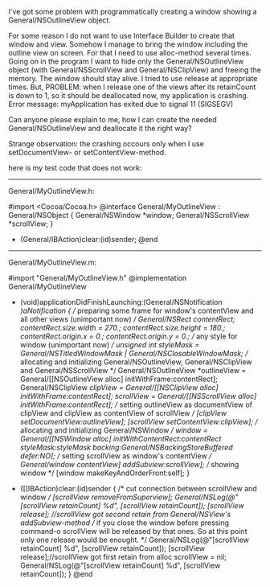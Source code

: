 I've got some problem with programmatically creating a window showing a General/NSOutlineView object.

For some reason I do not want to use Interface Builder to create that window and view.
Somehow I manage to bring the window including the outline view on screen. For that I need
to use alloc-method several times. Going on in the program I want to hide only the General/NSOutlineView object (with General/NSScrollView and General/NSClipView) and freeing the memory. The window should stay alive.
I tried to use release at appropriate times. But, PROBLEM: when I release one of the views after its retainCount is down to 1, so it should be deallocated now, my application is crashing.
Error message: myApplication has exited due to signal 11 (SIGSEGV)

Can anyone please explain to me, how I can create the needed General/NSOutlineView and deallocate it the right way?

Strange observation: the crashing occours only when I use setDocumentView- or setContentView-method.

here is my test code that does not work:

----
General/MyOutlineView.h:
    
#import <Cocoa/Cocoa.h>
@interface General/MyOutlineView : General/NSObject
{
  General/NSWindow	 	*window;
  General/NSScrollView 		*scrollView;
}
- (General/IBAction)clear:(id)sender;
@end

----
General/MyOutlineView.m:
    
#import "General/MyOutlineView.h"
@implementation General/MyOutlineView
- (void)applicationDidFinishLaunching:(General/NSNotification *)aNotification
{
  /* preparing some frame for window's contentView and all other views (unimportant now) */
  General/NSRect contentRect;
  contentRect.size.width = 270.;
  contentRect.size.height = 180.;
  contentRect.origin.x = 0.;
  contentRect.origin.y = 0.;
  /* any style for window (unimportant now) */
  unsigned int styleMask = General/NSTitledWindowMask | General/NSClosableWindowMask;
  /* allocating and initializing General/NSOutlineView, General/NSClipView and General/NSScrollView */
  General/NSOutlineView *outlineView = General/[[NSOutlineView alloc] initWithFrame:contentRect];
  General/NSClipView *clipView = General/[[NSClipView alloc] initWithFrame:contentRect];
  scrollView = General/[[NSScrollView alloc] initWithFrame:contentRect];
  /* setting outlineView as documentView of clipView and clipView as contentView of scrollView */
  [clipView setDocumentView:outlineView];
  [scrollView setContentView:clipView];
  /* allocating and initializing General/NSWindow */
  window = General/[[NSWindow alloc] initWithContentRect:contentRect styleMask:styleMask backing:General/NSBackingStoreBuffered defer:NO];
  /* setting scrollView as window's contentView */
  General/window contentView] addSubview:scrollView];
  /* showing window */
  [window makeKeyAndOrderFront:self];
}  

- ([[IBAction)clear:(id)sender
{
  /* cut connection between scrollView and window */
  [scrollView removeFromSuperview];
  General/NSLog(@"[scrollView retainCount] %d", [scrollView retainCount]);
  [scrollView release]; //scrollView got second retain from General/NSView's addSubview-method
  /* if you close the window before pressing command-o scrollView will be released by that ones. So at this point only one release would be enought. */
  General/NSLog(@"[scrollView retainCount] %d", [scrollView retainCount]);
  [scrollView release];//scrollView got first retain from alloc
  scrollView = nil;
  General/NSLog(@"[scrollView retainCount] %d", [scrollView retainCount]);
}
@end

